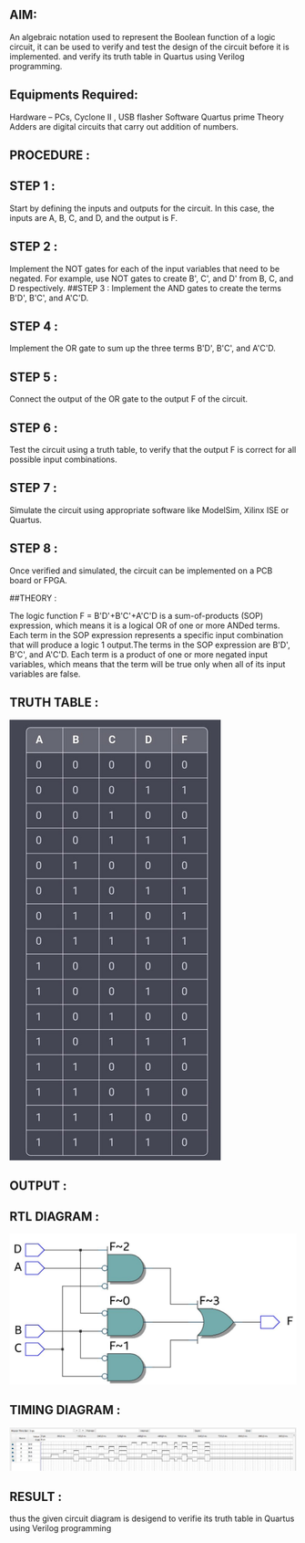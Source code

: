 ## AIM:

 An algebraic notation used to represent the Boolean function of a logic circuit, 
 it can be used to verify and test the design of the circuit before it is implemented. 
 and verify its truth table in Quartus using Verilog programming.

## Equipments Required:

Hardware – PCs, Cyclone II , USB flasher Software 
Quartus prime Theory Adders are digital circuits that carry out addition of numbers.

## PROCEDURE :
## STEP 1 :
Start by defining the inputs and outputs for the circuit. In this case, the inputs are A, B, C, and D, and the output is F.
## STEP 2 :
Implement the NOT gates for each of the input variables that need to be negated. For example, use NOT gates to create B', C', and D' from B, C, and D respectively.
##STEP 3 :
Implement the AND gates to create the terms B'D', B'C', and A'C'D.
## STEP 4 :
Implement the OR gate to sum up the three terms B'D', B'C', and A'C'D.
## STEP 5 :
Connect the output of the OR gate to the output F of the circuit.
## STEP 6 :
Test the circuit using a truth table, to verify that the output F is correct for all possible input combinations.
## STEP 7 :
Simulate the circuit using appropriate software like ModelSim, Xilinx ISE or Quartus.
## STEP 8 :
Once verified and simulated, the circuit can be implemented on a PCB board or FPGA.

##THEORY :

The logic function F = B'D'+B'C'+A'C'D is a sum-of-products (SOP) expression, which means it is a 
logical OR of one or more ANDed terms. Each term in the SOP expression represents a specific input combination 
that will produce a logic 1 output.The terms in the SOP expression are B'D', B'C', and A'C'D. Each
term is a product of one or more negated input variables, which means that the term will be true only when all 
of its input variables are false.

## TRUTH TABLE :
![1](./tr.png)



## OUTPUT :



## RTL DIAGRAM :
![2](./rtl.png)


## TIMING DIAGRAM :
![3](./Screenshot%20from%202023-01-27%2023-37-29.png)


## RESULT :
thus the given circuit diagram is desigend to verifie its truth table  in Quartus using Verilog programming
